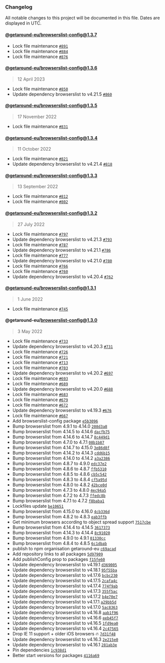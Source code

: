 ### Changelog

All notable changes to this project will be documented in this file. Dates are displayed in UTC.

#### [@getaround-eu/browserslist-config@1.3.7](https://github.com/drivy/frontend-configs/compare/@getaround-eu/browserslist-config@1.3.6...@getaround-eu/browserslist-config@1.3.7)

- Lock file maintenance [`#891`](https://github.com/drivy/frontend-configs/pull/891)
- Lock file maintenance [`#884`](https://github.com/drivy/frontend-configs/pull/884)
- Lock file maintenance [`#876`](https://github.com/drivy/frontend-configs/pull/876)

#### [@getaround-eu/browserslist-config@1.3.6](https://github.com/drivy/frontend-configs/compare/@getaround-eu/browserslist-config@1.3.5...@getaround-eu/browserslist-config@1.3.6)

> 12 April 2023

- Lock file maintenance [`#850`](https://github.com/drivy/frontend-configs/pull/850)
- Update dependency browserslist to v4.21.5 [`#860`](https://github.com/drivy/frontend-configs/pull/860)

#### [@getaround-eu/browserslist-config@1.3.5](https://github.com/drivy/frontend-configs/compare/@getaround-eu/browserslist-config@1.3.4...@getaround-eu/browserslist-config@1.3.5)

> 17 November 2022

- Lock file maintenance [`#831`](https://github.com/drivy/frontend-configs/pull/831)

#### [@getaround-eu/browserslist-config@1.3.4](https://github.com/drivy/frontend-configs/compare/@getaround-eu/browserslist-config@1.3.3...@getaround-eu/browserslist-config@1.3.4)

> 11 October 2022

- Lock file maintenance [`#821`](https://github.com/drivy/frontend-configs/pull/821)
- Update dependency browserslist to v4.21.4 [`#818`](https://github.com/drivy/frontend-configs/pull/818)

#### [@getaround-eu/browserslist-config@1.3.3](https://github.com/drivy/frontend-configs/compare/@getaround-eu/browserslist-config@1.3.2...@getaround-eu/browserslist-config@1.3.3)

> 13 September 2022

- Lock file maintenance [`#812`](https://github.com/drivy/frontend-configs/pull/812)
- Lock file maintenance [`#802`](https://github.com/drivy/frontend-configs/pull/802)

#### [@getaround-eu/browserslist-config@1.3.2](https://github.com/drivy/frontend-configs/compare/@getaround-eu/browserslist-config@1.3.1...@getaround-eu/browserslist-config@1.3.2)

> 27 July 2022

- Lock file maintenance [`#797`](https://github.com/drivy/frontend-configs/pull/797)
- Update dependency browserslist to v4.21.3 [`#793`](https://github.com/drivy/frontend-configs/pull/793)
- Lock file maintenance [`#787`](https://github.com/drivy/frontend-configs/pull/787)
- Update dependency browserslist to v4.21.1 [`#786`](https://github.com/drivy/frontend-configs/pull/786)
- Lock file maintenance [`#777`](https://github.com/drivy/frontend-configs/pull/777)
- Update dependency browserslist to v4.21.0 [`#780`](https://github.com/drivy/frontend-configs/pull/780)
- Lock file maintenance [`#766`](https://github.com/drivy/frontend-configs/pull/766)
- Lock file maintenance [`#760`](https://github.com/drivy/frontend-configs/pull/760)
- Update dependency browserslist to v4.20.4 [`#762`](https://github.com/drivy/frontend-configs/pull/762)

#### [@getaround-eu/browserslist-config@1.3.1](https://github.com/drivy/frontend-configs/compare/@getaround-eu/browserslist-config@1.3.0...@getaround-eu/browserslist-config@1.3.1)

> 1 June 2022

- Lock file maintenance [`#745`](https://github.com/drivy/frontend-configs/pull/745)

#### @getaround-eu/browserslist-config@1.3.0

> 3 May 2022

- Lock file maintenance [`#733`](https://github.com/drivy/frontend-configs/pull/733)
- Update dependency browserslist to v4.20.3 [`#731`](https://github.com/drivy/frontend-configs/pull/731)
- Lock file maintenance [`#726`](https://github.com/drivy/frontend-configs/pull/726)
- Lock file maintenance [`#721`](https://github.com/drivy/frontend-configs/pull/721)
- Lock file maintenance [`#713`](https://github.com/drivy/frontend-configs/pull/713)
- Lock file maintenance [`#703`](https://github.com/drivy/frontend-configs/pull/703)
- Update dependency browserslist to v4.20.2 [`#697`](https://github.com/drivy/frontend-configs/pull/697)
- Lock file maintenance [`#693`](https://github.com/drivy/frontend-configs/pull/693)
- Lock file maintenance [`#689`](https://github.com/drivy/frontend-configs/pull/689)
- Update dependency browserslist to v4.20.0 [`#688`](https://github.com/drivy/frontend-configs/pull/688)
- Lock file maintenance [`#683`](https://github.com/drivy/frontend-configs/pull/683)
- Lock file maintenance [`#679`](https://github.com/drivy/frontend-configs/pull/679)
- Lock file maintenance [`#672`](https://github.com/drivy/frontend-configs/pull/672)
- Update dependency browserslist to v4.19.3 [`#676`](https://github.com/drivy/frontend-configs/pull/676)
- Lock file maintenance [`#667`](https://github.com/drivy/frontend-configs/pull/667)
- Add browserslist-config package [`e5b3096`](https://github.com/drivy/frontend-configs/commit/e5b3096619f346f23d90c72ee1c5b2e54631ad21)
- Bump browserslist from 4.9.1 to 4.14.0 [`208d3a8`](https://github.com/drivy/frontend-configs/commit/208d3a8c31be09f7dedb40d5ac819b1dda766af5)
- Bump browserslist from 4.14.5 to 4.14.6 [`dacfb75`](https://github.com/drivy/frontend-configs/commit/dacfb7554371da589ba66ef225027be01cfb3d84)
- Bump browserslist from 4.14.6 to 4.14.7 [`8c449d1`](https://github.com/drivy/frontend-configs/commit/8c449d1c4ba8b7339c31a3483115f6d70bee722d)
- Bump browserslist from 4.7.0 to 4.7.1 [`08b1b87`](https://github.com/drivy/frontend-configs/commit/08b1b87064c51ba96a098ae9b9e8093a7e0146f3)
- Bump browserslist from 4.14.7 to 4.15.0 [`3e86d8f`](https://github.com/drivy/frontend-configs/commit/3e86d8fb5610fb25e7f8fa7e5b5cde095fba18d5)
- Bump browserslist from 4.14.2 to 4.14.3 [`cdd6b15`](https://github.com/drivy/frontend-configs/commit/cdd6b1594bb4875f4aea83ae60767bef9cdbe360)
- Bump browserslist from 4.14.0 to 4.14.2 [`a3a2386`](https://github.com/drivy/frontend-configs/commit/a3a238654667ab34860c49248aa47f1aeaea6f80)
- Bump browserslist from 4.8.7 to 4.9.0 [`edc37e2`](https://github.com/drivy/frontend-configs/commit/edc37e2ddd092542a4eae56fa2102f9fc426d8fb)
- Bump browserslist from 4.8.6 to 4.8.7 [`ffb5310`](https://github.com/drivy/frontend-configs/commit/ffb5310b4577af8aaa4fbdc114390e204f8c217c)
- Bump browserslist from 4.8.5 to 4.8.6 [`cb5c542`](https://github.com/drivy/frontend-configs/commit/cb5c542a2801fe9435e8f27e4650a6cd710e9c77)
- Bump browserslist from 4.8.3 to 4.8.4 [`cf5a95d`](https://github.com/drivy/frontend-configs/commit/cf5a95def6a2098102a931037351ab213f9634ec)
- Bump browserslist from 4.8.0 to 4.8.2 [`42bce0d`](https://github.com/drivy/frontend-configs/commit/42bce0dbcf4aa93502eb380a7743362553ed86af)
- Bump browserslist from 4.7.3 to 4.8.0 [`4ec94a5`](https://github.com/drivy/frontend-configs/commit/4ec94a585e4363702380627c9060f72bebd14041)
- Bump browserslist from 4.7.2 to 4.7.3 [`ffedc8b`](https://github.com/drivy/frontend-configs/commit/ffedc8b2bb32be301d543c409f3a21bec691a05b)
- Bump browserslist from 4.7.1 to 4.7.2 [`f8baba1`](https://github.com/drivy/frontend-configs/commit/f8baba1f8885d75bb4d21ee0cb39d5c5d4d787b9)
- Lockfiles update [`be10651`](https://github.com/drivy/frontend-configs/commit/be10651ab18dc7c0f08fb6e1dd48b33ea8c280e6)
- Bump browserslist from 4.15.0 to 4.16.0 [`4cb336d`](https://github.com/drivy/frontend-configs/commit/4cb336db66f708f249452b2c971beb533b8a462f)
- Bump browserslist from 4.8.2 to 4.8.3 [`eab3ffb`](https://github.com/drivy/frontend-configs/commit/eab3ffb0956c47e0e72325aabb7cbba85eb4dfb7)
- Get minimum browsers according to object spread support [`7517cbe`](https://github.com/drivy/frontend-configs/commit/7517cbe9da9225861160d145c75ebf75625ffa4c)
- Bump browserslist from 4.14.4 to 4.14.5 [`3617373`](https://github.com/drivy/frontend-configs/commit/3617373cc436bc3a0097b81f325b3bee7544b715)
- Bump browserslist from 4.14.3 to 4.14.4 [`8c91020`](https://github.com/drivy/frontend-configs/commit/8c910209b796e2282e0f47a76135decdbbfc4205)
- Bump browserslist from 4.9.0 to 4.9.1 [`01330cc`](https://github.com/drivy/frontend-configs/commit/01330cc6520d7ad936afeca64830a90d955c825c)
- Bump browserslist from 4.8.4 to 4.8.5 [`6c1dbab`](https://github.com/drivy/frontend-configs/commit/6c1dbabc37c9e36c4acdbc603c7507e7e81fdc64)
- publish to npm organisation getaround-eu [`c69acad`](https://github.com/drivy/frontend-configs/commit/c69acadafb6f153442cb06a05252fa12e4a47e78)
- Add repository links to all packages [`5d97909`](https://github.com/drivy/frontend-configs/commit/5d9790910d5d3a2da6b3d336a03d1cb40f9dcf05)
- Add publishConfig prop to packages [`f15fe60`](https://github.com/drivy/frontend-configs/commit/f15fe60f40597f0766ed85925e6ab62535628a19)
- Update dependency browserslist to v4.19.1 [`d369005`](https://github.com/drivy/frontend-configs/commit/d3690058fd5afee7cc5d70181fb872712dd2a246)
- Update dependency browserslist to v4.18.1 [`95f55ba`](https://github.com/drivy/frontend-configs/commit/95f55ba9e34f108ed7c263ddf2a18a4efcfcc3f9)
- Update dependency browserslist to v4.17.6 [`bcbc230`](https://github.com/drivy/frontend-configs/commit/bcbc230198ba4e75a9b22d59d9e1a67edb14e8a0)
- Update dependency browserslist to v4.17.5 [`2cafa4c`](https://github.com/drivy/frontend-configs/commit/2cafa4c5e80642d6fba8ef23366f85acbcc21bc4)
- Update dependency browserslist to v4.17.4 [`774f9ab`](https://github.com/drivy/frontend-configs/commit/774f9ab4f82f14bf9c976262156f44f054452a39)
- Update dependency browserslist to v4.17.3 [`355f5ac`](https://github.com/drivy/frontend-configs/commit/355f5acefaacf40810463182a70d4c0a9fd19f73)
- Update dependency browserslist to v4.17.2 [`b4e70e7`](https://github.com/drivy/frontend-configs/commit/b4e70e76aa16dd89accf5320963efcaf5be8dc68)
- Update dependency browserslist to v4.17.1 [`a29bb5d`](https://github.com/drivy/frontend-configs/commit/a29bb5d130af329c714d5fc1c275c8753333d9f1)
- Update dependency browserslist to v4.17.0 [`5ac8363`](https://github.com/drivy/frontend-configs/commit/5ac8363ccf812d280ad403a4a0a2a2088904334b)
- Update dependency browserslist to v4.16.8 [`aab1f96`](https://github.com/drivy/frontend-configs/commit/aab1f96b5c264ea35b85fc57ae5652dd22f7b628)
- Update dependency browserslist to v4.16.6 [`eeb45f7`](https://github.com/drivy/frontend-configs/commit/eeb45f7315210b3bff235b60d56ee8b717bd2c91)
- Update dependency browserslist to v4.16.5 [`1fd9ea0`](https://github.com/drivy/frontend-configs/commit/1fd9ea093544fe9b6d454c03a1ce0f3803e9f77f)
- Update dependency browserslist to v4.16.4 [`2c47565`](https://github.com/drivy/frontend-configs/commit/2c47565dab022b0c30e0e1605c066f45ec1a49fd)
- Drop IE 11 support + older iOS browsers :fire: [`7d31f48`](https://github.com/drivy/frontend-configs/commit/7d31f48b065a9ef559f57aeba514f027cc8ee1e6)
- Update dependency browserslist to v4.16.3 [`2e215e0`](https://github.com/drivy/frontend-configs/commit/2e215e04a7fcb357368e91453721ee8006160aca)
- Update dependency browserslist to v4.16.1 [`281ab3e`](https://github.com/drivy/frontend-configs/commit/281ab3e0edc590ea73db26877d9d82b6f8995874)
- Pin dependencies [`1c938d1`](https://github.com/drivy/frontend-configs/commit/1c938d17e7ec728759e149c76cd7823199716b1d)
- Better start versions for packages [`4116a69`](https://github.com/drivy/frontend-configs/commit/4116a696778d6fad96f0c35f9c91a72e61e529e8)
